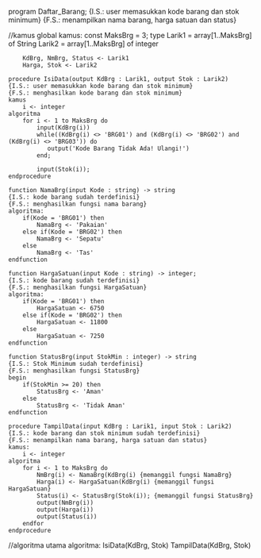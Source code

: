 program Daftar_Barang;
{I.S.: user memasukkan kode barang dan stok minimum}
{F.S.: menampilkan nama barang, harga satuan dan status}

//kamus global
kamus:
    const 
        MaksBrg = 3;
    type
        Larik1 = array[1..MaksBrg] of String
        Larik2 = array[1..MaksBrg] of integer

        KdBrg, NmBrg, Status <- Larik1
        Harga, Stok <- Larik2

    procedure IsiData(output KdBrg : Larik1, output Stok : Larik2)
    {I.S.: user memasukkan kode barang dan stok minimum}
    {F.S.: menghasilkan kode barang dan stok minimum}
    kamus
        i <- integer
    algoritma
        for i <- 1 to MaksBrg do
            input(KdBrg(i))
            while((KdBrg(i) <> 'BRG01') and (KdBrg(i) <> 'BRG02') and (KdBrg(i) <> 'BRG03')) do
               output('Kode Barang Tidak Ada! Ulangi!')
            end;

            input(Stok(i));            
    endprocedure

    function NamaBrg(input Kode : string) -> string
    {I.S.: kode barang sudah terdefinisi}
    {F.S.: menghasilkan fungsi nama barang}
    algoritma:
        if(Kode = 'BRG01') then
            NamaBrg <- 'Pakaian'
        else if(Kode = 'BRG02') then
            NamaBrg <- 'Sepatu'
        else
            NamaBrg <- 'Tas'
    endfunction

    function HargaSatuan(input Kode : string) -> integer;
    {I.S.: kode barang sudah terdefinisi}
    {F.S.: menghasilkan fungsi HargaSatuan}
    algoritma:
        if(Kode = 'BRG01') then
            HargaSatuan <- 6750
        else if(Kode = 'BRG02') then
            HargaSatuan <- 11800
        else
            HargaSatuan <- 7250
    endfunction

    function StatusBrg(input StokMin : integer) -> string
    {I.S.: Stok Minimum sudah terdefinisi}
    {F.S.: menghasilkan fungsi StatusBrg}
    begin
        if(StokMin >= 20) then
            StatusBrg <- 'Aman'
        else
            StatusBrg <- 'Tidak Aman'
    endfunction

    procedure TampilData(input KdBrg : Larik1, input Stok : Larik2)
    {I.S.: kode barang dan stok minimum sudah terdefinisi}
    {F.S.: menampilkan nama barang, harga satuan dan status}
    kamus:
        i <- integer
    algoritma
        for i <- 1 to MaksBrg do
            NmBrg(i) <- NamaBrg(KdBrg(i) {memanggil fungsi NamaBrg}
            Harga(i) <- HargaSatuan(KdBrg(i) {memanggil fungsi HargaSatuan}
            Status(i) <- StatusBrg(Stok(i)); {memanggil fungsi StatusBrg}
            output(NmBrg(i))
            output(Harga(i))
            output(Status(i))
        endfor
    endprocedure

//algoritma utama
algoritma:
    IsiData(KdBrg, Stok)
    TampilData(KdBrg, Stok)
